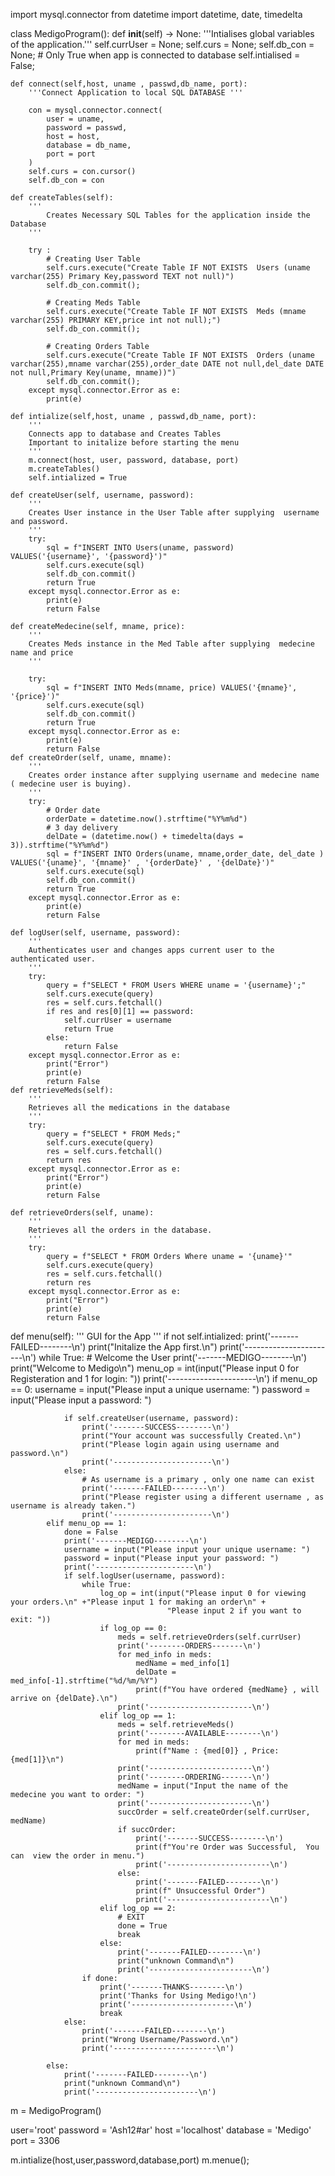 import mysql.connector
from datetime import datetime, date, timedelta

class MedigoProgram():
    def __init__(self) -> None:
        '''Intialises global variables of the application.'''
        self.currUser = None;
        self.curs = None;
        self.db_con = None;
        # Only True when app is connected to database
        self.intialised = False;
    
    def connect(self,host, uname , passwd,db_name, port):
        '''Connect Application to local SQL DATABASE '''

        con = mysql.connector.connect(
            user = uname,
            password = passwd,
            host = host,
            database = db_name,
            port = port
        )
        self.curs = con.cursor()
        self.db_con = con
    
    def createTables(self):
        '''
            Creates Necessary SQL Tables for the application inside the Database
        '''
        
        try :
            # Creating User Table
            self.curs.execute("Create Table IF NOT EXISTS  Users (uname varchar(255) Primary Key,password TEXT not null)")
            self.db_con.commit();

            # Creating Meds Table
            self.curs.execute("Create Table IF NOT EXISTS  Meds (mname varchar(255) PRIMARY KEY,price int not null);")
            self.db_con.commit();

            # Creating Orders Table
            self.curs.execute("Create Table IF NOT EXISTS  Orders (uname varchar(255),mname varchar(255),order_date DATE not null,del_date DATE not null,Primary Key(uname, mname))")
            self.db_con.commit();
        except mysql.connector.Error as e:
            print(e)

    def intialize(self,host, uname , passwd,db_name, port):
        '''
        Connects app to database and Creates Tables
        Important to initalize before starting the menu
        '''
        m.connect(host, user, password, database, port)
        m.createTables()
        self.intialized = True

    def createUser(self, username, password):
        '''
        Creates User instance in the User Table after supplying  username  and password.
        '''
        try:
            sql = f"INSERT INTO Users(uname, password) VALUES('{username}', '{password}')"
            self.curs.execute(sql)
            self.db_con.commit()
            return True
        except mysql.connector.Error as e:
            print(e)
            return False

    def createMedecine(self, mname, price):
        '''
        Creates Meds instance in the Med Table after supplying  medecine name and price
        '''

        try:
            sql = f"INSERT INTO Meds(mname, price) VALUES('{mname}', '{price}')"
            self.curs.execute(sql)
            self.db_con.commit()
            return True
        except mysql.connector.Error as e:
            print(e)
            return False
    def createOrder(self, uname, mname):
        '''
        Creates order instance after supplying username and medecine name ( medecine user is buying).
        '''
        try:
            # Order date
            orderDate = datetime.now().strftime("%Y%m%d")
            # 3 day delivery
            delDate = (datetime.now() + timedelta(days = 3)).strftime("%Y%m%d")
            sql = f"INSERT INTO Orders(uname, mname,order_date, del_date ) VALUES('{uname}', '{mname}' , '{orderDate}' , '{delDate}')"
            self.curs.execute(sql)
            self.db_con.commit()
            return True
        except mysql.connector.Error as e:
            print(e)
            return False

    def logUser(self, username, password):
        '''
        Authenticates user and changes apps current user to the authenticated user.
        '''
        try:
            query = f"SELECT * FROM Users WHERE uname = '{username}';"
            self.curs.execute(query)
            res = self.curs.fetchall()
            if res and res[0][1] == password:
                self.currUser = username
                return True
            else:
                return False
        except mysql.connector.Error as e:
            print("Error")
            print(e)
            return False
    def retrieveMeds(self):
        '''
        Retrieves all the medications in the database
        '''
        try:
            query = f"SELECT * FROM Meds;"
            self.curs.execute(query)
            res = self.curs.fetchall()
            return res
        except mysql.connector.Error as e:
            print("Error")
            print(e)
            return False

    def retrieveOrders(self, uname):
        '''
        Retrieves all the orders in the database.
        '''
        try:
            query = f"SELECT * FROM Orders Where uname = '{uname}'"
            self.curs.execute(query)
            res = self.curs.fetchall()
            return res
        except mysql.connector.Error as e:
            print("Error")
            print(e)
            return False
   def menu(self):
        '''
        GUI for the App
        '''
        if not self.intialized:
            print('-------FAILED--------\n')
            print("Initalize the App first.\n")
            print('-----------------------\n')
        while True:
            # Welcome the User
            print('-------MEDIGO--------\n')
            print("Welcome to Medigo\n")
            menu_op = int(input("Please input 0 for Registeration and 1 for login: "))
            print('----------------------\n')
            if menu_op == 0:
                username = input("Please input a unique username: ")
                password = input("Please input a password: ")

                if self.createUser(username, password):
                    print('-------SUCCESS--------\n')
                    print("Your account was successfully Created.\n")
                    print("Please login again using username and password.\n")
                    print('----------------------\n')
                else:
                    # As username is a primary , only one name can exist
                    print('-------FAILED--------\n')
                    print("Please register using a different username , as username is already taken.")
                    print('----------------------\n')
            elif menu_op == 1:
                done = False
                print('-------MEDIGO--------\n')
                username = input("Please input your unique username: ")
                password = input("Please input your password: ")
                print('----------------------\n')
                if self.logUser(username, password):
                    while True:
                        log_op = int(input("Please input 0 for viewing your orders.\n" +"Please input 1 for making an order\n" +
                                       "Please input 2 if you want to exit: "))
                        if log_op == 0:
                            meds = self.retrieveOrders(self.currUser)
                            print('--------ORDERS-------\n')
                            for med_info in meds:
                                medName = med_info[1]
                                delDate = med_info[-1].strftime("%d/%m/%Y")
                                print(f"You have ordered {medName} , will arrive on {delDate}.\n")
                            print('-----------------------\n')
                        elif log_op == 1:
                            meds = self.retrieveMeds()
                            print('--------AVAILABLE--------\n')
                            for med in meds:
                                print(f"Name : {med[0]} , Price: {med[1]}\n")
                            print('-----------------------\n')
                            print('--------ORDERING-------\n')
                            medName = input("Input the name of the medecine you want to order: ")
                            print('-----------------------\n')
                            succOrder = self.createOrder(self.currUser, medName)
                            if succOrder:
                                print('-------SUCCESS--------\n')
                                print(f"You're Order was Successful,  You can  view the order in menu.")
                                print('-----------------------\n')
                            else:
                                print('-------FAILED--------\n')
                                print(f" Unsuccessful Order")
                                print('-----------------------\n')
                        elif log_op == 2:
                            # EXIT
                            done = True
                            break
                        else:
                            print('-------FAILED--------\n')
                            print("unknown Command\n")
                            print('-----------------------\n')
                    if done:
                        print('-------THANKS--------\n')
                        print('Thanks for Using Medigo!\n')
                        print('-----------------------\n')
                        break
                else:
                    print('-------FAILED--------\n')
                    print("Wrong Username/Password.\n")
                    print('-----------------------\n')

            else:
                print('-------FAILED--------\n')
                print("unknown Command\n")
                print('-----------------------\n')


m = MedigoProgram()

user='root'
password = 'Ash12#ar'
host ='localhost'
database = 'Medigo'
port = 3306

m.intialize(host,user,password,database,port)
m.menue();
   
